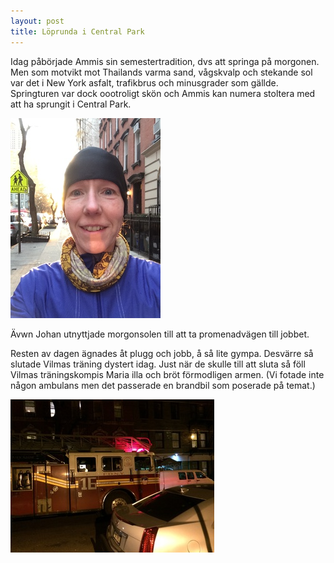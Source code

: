 ```yaml
---
layout: post
title: Löprunda i Central Park
---
```


Idag påbörjade Ammis sin semestertradition, dvs att springa på morgonen. Men
som motvikt mot Thailands varma sand, vågskvalp och stekande sol var det i New
York asfalt, trafikbrus och minusgrader som gällde. Springturen var dock
oootroligt skön och Ammis kan numera stoltera med att ha sprungit i Central
Park.

<a href="/images/2015-01-21/IMG_3504.JPG"><img src="/images/2015-01-21/thumbnails/IMG_3504.JPG" /></a>

Ävwn Johan utnyttjade morgonsolen till att ta promenadvägen till jobbet.

Resten av dagen ägnades åt plugg och jobb, å så lite gympa.  Desvärre så
slutade Vilmas träning dystert idag. Just när de skulle till att sluta så föll
Vilmas träningskompis Maria illa och bröt förmodligen armen. (Vi fotade inte
någon ambulans men det passerade en brandbil som poserade på temat.)

<a href="/images/2015-01-21/IMG_3534.JPG"><img src="/images/2015-01-21/thumbnails/IMG_3534.JPG" /></a>
